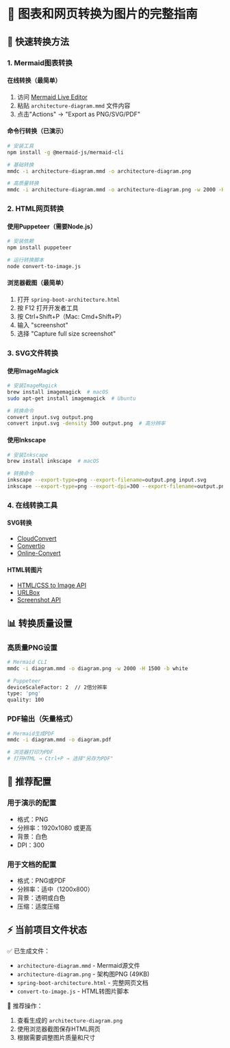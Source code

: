 # 📸 图表和网页转换为图片的完整指南

## 🚀 快速转换方法

### 1. Mermaid图表转换

#### 在线转换（最简单）
1. 访问 [Mermaid Live Editor](https://mermaid.live/)
2. 粘贴 `architecture-diagram.mmd` 文件内容
3. 点击"Actions" → "Export as PNG/SVG/PDF"

#### 命令行转换（已演示）
```bash
# 安装工具
npm install -g @mermaid-js/mermaid-cli

# 基础转换
mmdc -i architecture-diagram.mmd -o architecture-diagram.png

# 高质量转换
mmdc -i architecture-diagram.mmd -o architecture-diagram.png -w 2000 -H 1500 -b white
```

### 2. HTML网页转换

#### 使用Puppeteer（需要Node.js）
```bash
# 安装依赖
npm install puppeteer

# 运行转换脚本
node convert-to-image.js
```

#### 浏览器截图（最简单）
1. 打开 `spring-boot-architecture.html`
2. 按 F12 打开开发者工具
3. 按 Ctrl+Shift+P（Mac: Cmd+Shift+P）
4. 输入 "screenshot"
5. 选择 "Capture full size screenshot"

### 3. SVG文件转换

#### 使用ImageMagick
```bash
# 安装ImageMagick
brew install imagemagick  # macOS
sudo apt-get install imagemagick  # Ubuntu

# 转换命令
convert input.svg output.png
convert input.svg -density 300 output.png  # 高分辨率
```

#### 使用Inkscape
```bash
# 安装Inkscape
brew install inkscape  # macOS

# 转换命令
inkscape --export-type=png --export-filename=output.png input.svg
inkscape --export-type=png --export-dpi=300 --export-filename=output.png input.svg
```

### 4. 在线转换工具

#### SVG转换
- [CloudConvert](https://cloudconvert.com/svg-to-png)
- [Convertio](https://convertio.co/svg-png/)
- [Online-Convert](https://www.online-convert.com/)

#### HTML转图片
- [HTML/CSS to Image API](https://htmlcsstoimage.com/)
- [URLBox](https://urlbox.io/)
- [Screenshot API](https://www.screenshotapi.net/)

## 📊 转换质量设置

### 高质量PNG设置
```bash
# Mermaid CLI
mmdc -i diagram.mmd -o diagram.png -w 2000 -H 1500 -b white

# Puppeteer
deviceScaleFactor: 2  // 2倍分辨率
type: 'png'
quality: 100
```

### PDF输出（矢量格式）
```bash
# Mermaid生成PDF
mmdc -i diagram.mmd -o diagram.pdf

# 浏览器打印为PDF
# 打开HTML → Ctrl+P → 选择"另存为PDF"
```

## 🎨 推荐配置

### 用于演示的配置
- 格式：PNG
- 分辨率：1920x1080 或更高
- 背景：白色
- DPI：300

### 用于文档的配置
- 格式：PNG或PDF
- 分辨率：适中（1200x800）
- 背景：透明或白色
- 压缩：适度压缩

## ⚡ 当前项目文件状态

✅ 已生成文件：
- `architecture-diagram.mmd` - Mermaid源文件
- `architecture-diagram.png` - 架构图PNG (49KB)
- `spring-boot-architecture.html` - 完整网页文档
- `convert-to-image.js` - HTML转图片脚本

📝 推荐操作：
1. 查看生成的 `architecture-diagram.png`
2. 使用浏览器截图保存HTML网页
3. 根据需要调整图片质量和尺寸 
